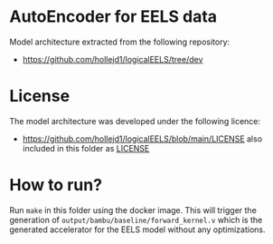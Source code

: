 # AutoEncoder for EELS data

Model architecture extracted from the following repository:

- https://github.com/hollejd1/logicalEELS/tree/dev


# License

The model architecture was developed under the following licence:

- https://github.com/hollejd1/logicalEELS/blob/main/LICENSE also included in this folder as [LICENSE](./LICENSE)


# How to run?

Run `make` in this folder using the docker image.
This will trigger the generation of `output/bambu/baseline/forward_kernel.v` which is the generated accelerator for the EELS model without any optimizations.
